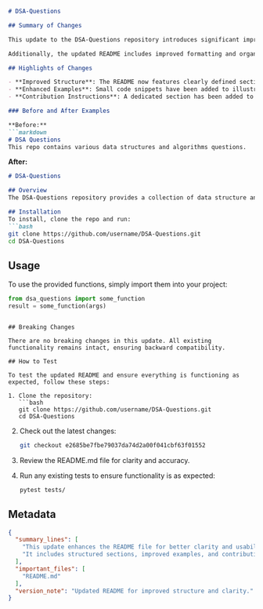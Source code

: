 ```markdown
# DSA-Questions

## Summary of Changes

This update to the DSA-Questions repository introduces significant improvements to the README file, enhancing clarity and usability for users and contributors. The primary goal is to provide a more structured overview of the project, including essential usage instructions, contribution guidelines, and testing information. By making these adjustments, we aim to foster a better understanding of the project and encourage community involvement.

Additionally, the updated README includes improved formatting and organization, making it easier for users to navigate and find the information they need quickly. This change reflects our commitment to maintaining high-quality documentation that evolves with the project.

## Highlights of Changes

- **Improved Structure**: The README now features clearly defined sections, including Installation, Usage, Contribution Guidelines, and Testing.
- **Enhanced Examples**: Small code snippets have been added to illustrate usage scenarios effectively.
- **Contribution Instructions**: A dedicated section has been added to guide potential contributors on how to get involved.

### Before and After Examples

**Before:**
```markdown
# DSA Questions
This repo contains various data structures and algorithms questions.
```

**After:**
```markdown
# DSA-Questions

## Overview
The DSA-Questions repository provides a collection of data structure and algorithm-related questions.

## Installation
To install, clone the repo and run:
```bash
git clone https://github.com/username/DSA-Questions.git
cd DSA-Questions
```

## Usage
To use the provided functions, simply import them into your project:
```python
from dsa_questions import some_function
result = some_function(args)
```
```

## Breaking Changes

There are no breaking changes in this update. All existing functionality remains intact, ensuring backward compatibility.

## How to Test

To test the updated README and ensure everything is functioning as expected, follow these steps:

1. Clone the repository:
   ```bash
   git clone https://github.com/username/DSA-Questions.git
   cd DSA-Questions
   ```

2. Check out the latest changes:
   ```bash
   git checkout e2685be7fbe79037da74d2a00f041cbf63f01552
   ```

3. Review the README.md file for clarity and accuracy.

4. Run any existing tests to ensure functionality is as expected:
   ```bash
   pytest tests/
   ```

## Metadata

```json
{
  "summary_lines": [
    "This update enhances the README file for better clarity and usability.",
    "It includes structured sections, improved examples, and contribution guidelines."
  ],
  "important_files": [
    "README.md"
  ],
  "version_note": "Updated README for improved structure and clarity."
}
```
```